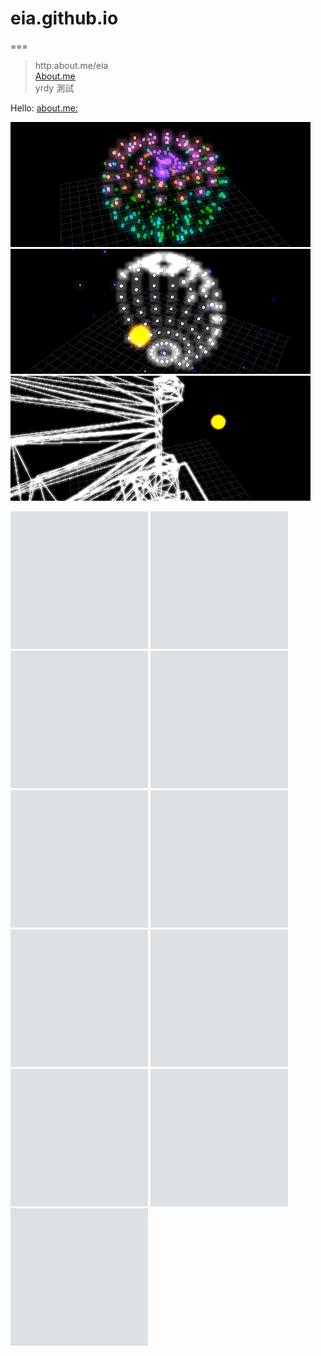 # eia.github.io
===
> http:about.me/eia <br/>
> [About.me](http:about.me/eia) <br/>
> yrdy 測試 <br/>

Hello:
[about.me:](http://about.me/eia)





[![alt](demo/130822/demo_480x200.jpg)](demo/130822)
[![alt](demo/130823/demo_480x200.jpg)](demo/130823)
[![alt](demo/130824/demo_480x200.jpg)](demo/130824)


[![alt test3](220x220.jpg)](demo/130822)
[![alt test3](220x220.jpg)](demo/130822)
[![alt test3](220x220.jpg)](demo/130822)
[![alt test3](220x220.jpg)](demo/130822)
[![alt test3](220x220.jpg)](demo/130822)
[![alt test3](220x220.jpg)](demo/130822)
[![alt test3](220x220.jpg)](demo/130822)
[![alt test3](220x220.jpg)](demo/130822)
[![alt test3](220x220.jpg)](demo/130822)
[![alt test3](220x220.jpg)](demo/130822)
[![alt test3](220x220.jpg)](demo/130822)

